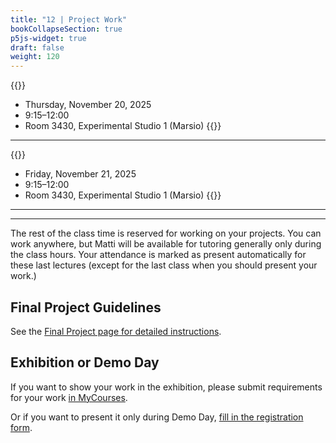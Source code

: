```yaml
---
title: "12 | Project Work"
bookCollapseSection: true
p5js-widget: true
draft: false
weight: 120
---
```


{{<hint info>}}
- Thursday, November 20, 2025
- 9:15–12:00
- Room 3430, Experimental Studio 1 (Marsio)
{{</hint>}}

---

{{<hint info>}}
- Friday, November 21, 2025
- 9:15–12:00
- Room 3430, Experimental Studio 1 (Marsio)
{{</hint>}}

---

---

The rest of the class time is reserved for working on your projects. You can work anywhere, but Matti will be available for tutoring generally only during the class hours. Your attendance is marked as present automatically for these last lectures (except for the last class when you should present your work.)

## Final Project Guidelines

See the [Final Project page for detailed instructions](../final-project/).

## Exhibition or Demo Day

If you want to show your work in the exhibition, please submit requirements for your work [in MyCourses](https://mycourses.aalto.fi/mod/assign/view.php?id=1111345&forceview=1).

Or if you want to present it only during Demo Day, [fill in the registration form](https://docs.google.com/forms/d/e/1FAIpQLScNiSdtNJPM0DDRLPgh0RXZrCx99WhK5p8fexa3xEdIfw5jBw/viewform).